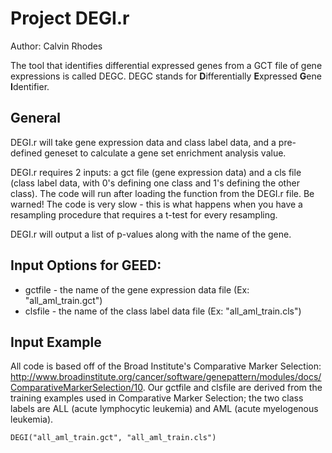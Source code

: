 # Project DEGI.r

Author: Calvin Rhodes

The tool that identifies differential expressed genes from a GCT file of gene expressions is called DEGC. DEGC stands for **D**ifferentially **E**xpressed **G**ene **I**dentifier.

## General
DEGI.r will take gene expression data and class label data, and a pre-defined geneset to calculate a gene set enrichment analysis value.

DEGI.r requires 2 inputs: a gct file (gene expression data) and a cls file (class label data, with 0's defining one class and 1's defining the other class). The code will run after loading the function from the DEGI.r file. Be warned! The code is very slow - this is what happens when you have a resampling procedure that requires a t-test for every resampling.

DEGI.r will output a list of p-values along with the name of the gene.

## Input Options for GEED:

* gctfile - the name of the gene expression data file (Ex: "all_aml_train.gct")
* clsfile - the name of the class label data file (Ex: "all_aml_train.cls")

## Input Example

All code is based off of the Broad Institute's Comparative Marker Selection:
http://www.broadinstitute.org/cancer/software/genepattern/modules/docs/ComparativeMarkerSelection/10. Our gctfile and clsfile are derived from the training examples used in Comparative Marker Selection; the two class labels are ALL (acute lymphocytic leukemia) and AML (acute myelogenous leukemia).

```{r}
DEGI("all_aml_train.gct", "all_aml_train.cls")
```

